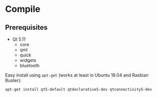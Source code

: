 # Compile

## Prerequisites

- Qt 5.11
  - core
  - qml
  - quick
  - widgets
  - bluetooth

Easy install using `apt-get` (works at least in Ubuntu 19.04 and Rasbian Buster):
```sh
apt-get install qt5-default qtdeclarative5-dev qtconnectivity5-dev
```
